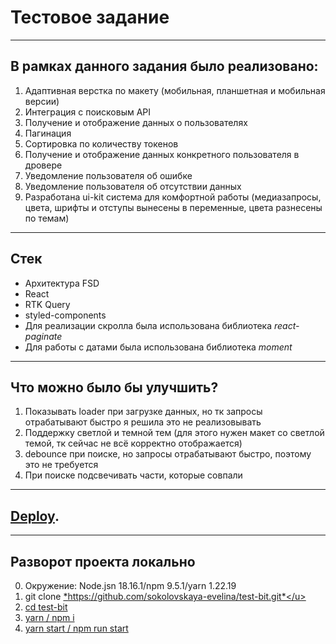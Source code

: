 # Тестовое задание
---
## В рамках данного задания было реализовано:
1. Адаптивная верстка по макету (мобильная, планшетная и мобильная версии)
2. Интеграция с поисковым API
3. Получение и отображение данных о пользователях
4. Пагинация
5. Сортировка по количеству токенов
6. Получение и отображение данных конкретного пользователя в дровере 
7. Уведомление пользователя об ошибке
8. Уведомление пользователя об отсутствии данных
9. Разработана ui-kit система для комфортной работы (медиазапросы, цвета, шрифты и отступы вынесены в переменные, цвета разнесены по темам)
---
## Стек
* Архитектура FSD
* React
* RTK Query
* styled-components
* Для реализации скролла была использована библиотека *react-paginate*
* Для работы с датами была использована библиотека *moment*
---
## Что можно было бы улучшить?
1. Показывать loader при загрузке данных, но тк запросы отрабатывают быстро я решила это не реализовывать
2. Поддержку светлой и темной тем (для этого нужен макет со светлой темой, тк сейчас не всё корректно отображается)
3. debounce при поиске, но запросы отрабатывают быстро, поэтому это не требуется
4. При поиске подсвечивать части, которые совпали
---
## [Deploy](https://test-bit-seven.vercel.app/).
---
## Разворот проекта локально
0. Окружение: Node.jsn 18.16.1/npm 9.5.1/yarn 1.22.19
1. git clone <u>*https://github.com/sokolovskaya-evelina/test-bit.git*</u>
2. cd test-bit
3. yarn / npm i
4. yarn start / npm run start
